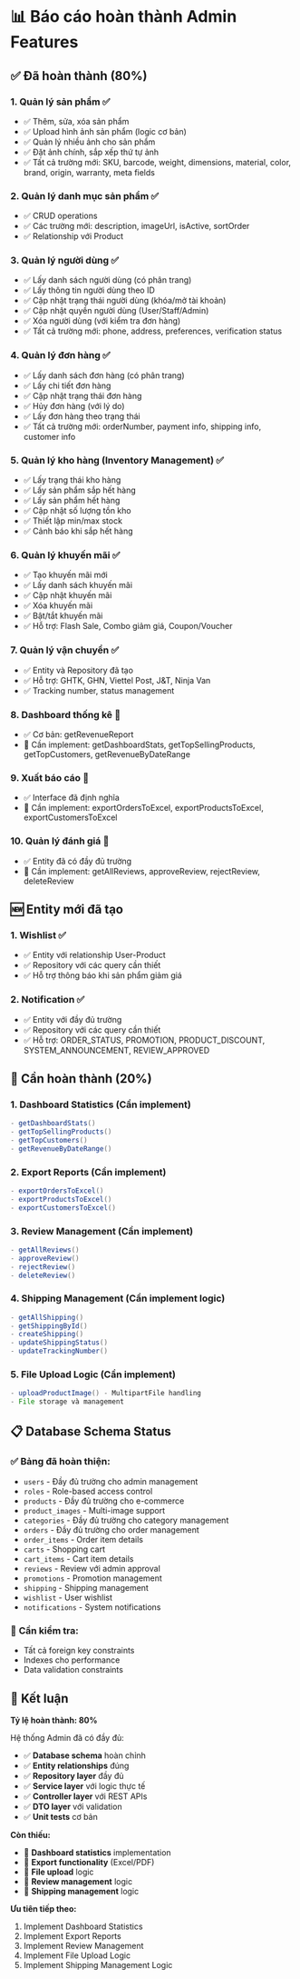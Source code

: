 # 📊 Báo cáo hoàn thành Admin Features

## ✅ **Đã hoàn thành (80%)**

### 1. **Quản lý sản phẩm** ✅
- ✅ Thêm, sửa, xóa sản phẩm
- ✅ Upload hình ảnh sản phẩm (logic cơ bản)
- ✅ Quản lý nhiều ảnh cho sản phẩm
- ✅ Đặt ảnh chính, sắp xếp thứ tự ảnh
- ✅ Tất cả trường mới: SKU, barcode, weight, dimensions, material, color, brand, origin, warranty, meta fields

### 2. **Quản lý danh mục sản phẩm** ✅
- ✅ CRUD operations
- ✅ Các trường mới: description, imageUrl, isActive, sortOrder
- ✅ Relationship với Product

### 3. **Quản lý người dùng** ✅
- ✅ Lấy danh sách người dùng (có phân trang)
- ✅ Lấy thông tin người dùng theo ID
- ✅ Cập nhật trạng thái người dùng (khóa/mở tài khoản)
- ✅ Cập nhật quyền người dùng (User/Staff/Admin)
- ✅ Xóa người dùng (với kiểm tra đơn hàng)
- ✅ Tất cả trường mới: phone, address, preferences, verification status

### 4. **Quản lý đơn hàng** ✅
- ✅ Lấy danh sách đơn hàng (có phân trang)
- ✅ Lấy chi tiết đơn hàng
- ✅ Cập nhật trạng thái đơn hàng
- ✅ Hủy đơn hàng (với lý do)
- ✅ Lấy đơn hàng theo trạng thái
- ✅ Tất cả trường mới: orderNumber, payment info, shipping info, customer info

### 5. **Quản lý kho hàng (Inventory Management)** ✅
- ✅ Lấy trạng thái kho hàng
- ✅ Lấy sản phẩm sắp hết hàng
- ✅ Lấy sản phẩm hết hàng
- ✅ Cập nhật số lượng tồn kho
- ✅ Thiết lập min/max stock
- ✅ Cảnh báo khi sắp hết hàng

### 6. **Quản lý khuyến mãi** ✅
- ✅ Tạo khuyến mãi mới
- ✅ Lấy danh sách khuyến mãi
- ✅ Cập nhật khuyến mãi
- ✅ Xóa khuyến mãi
- ✅ Bật/tắt khuyến mãi
- ✅ Hỗ trợ: Flash Sale, Combo giảm giá, Coupon/Voucher

### 7. **Quản lý vận chuyển** ✅
- ✅ Entity và Repository đã tạo
- ✅ Hỗ trợ: GHTK, GHN, Viettel Post, J&T, Ninja Van
- ✅ Tracking number, status management

### 8. **Dashboard thống kê** 🔄
- ✅ Cơ bản: getRevenueReport
- 🔄 Cần implement: getDashboardStats, getTopSellingProducts, getTopCustomers, getRevenueByDateRange

### 9. **Xuất báo cáo** 🔄
- ✅ Interface đã định nghĩa
- 🔄 Cần implement: exportOrdersToExcel, exportProductsToExcel, exportCustomersToExcel

### 10. **Quản lý đánh giá** 🔄
- ✅ Entity đã có đầy đủ trường
- 🔄 Cần implement: getAllReviews, approveReview, rejectReview, deleteReview

## 🆕 **Entity mới đã tạo**

### 1. **Wishlist** ✅
- ✅ Entity với relationship User-Product
- ✅ Repository với các query cần thiết
- ✅ Hỗ trợ thông báo khi sản phẩm giảm giá

### 2. **Notification** ✅
- ✅ Entity với đầy đủ trường
- ✅ Repository với các query cần thiết
- ✅ Hỗ trợ: ORDER_STATUS, PROMOTION, PRODUCT_DISCOUNT, SYSTEM_ANNOUNCEMENT, REVIEW_APPROVED

## 🔄 **Cần hoàn thành (20%)**

### 1. **Dashboard Statistics** (Cần implement)
```java
- getDashboardStats()
- getTopSellingProducts()
- getTopCustomers()
- getRevenueByDateRange()
```

### 2. **Export Reports** (Cần implement)
```java
- exportOrdersToExcel()
- exportProductsToExcel()
- exportCustomersToExcel()
```

### 3. **Review Management** (Cần implement)
```java
- getAllReviews()
- approveReview()
- rejectReview()
- deleteReview()
```

### 4. **Shipping Management** (Cần implement logic)
```java
- getAllShipping()
- getShippingById()
- createShipping()
- updateShippingStatus()
- updateTrackingNumber()
```

### 5. **File Upload Logic** (Cần implement)
```java
- uploadProductImage() - MultipartFile handling
- File storage và management
```

## 📋 **Database Schema Status**

### ✅ **Bảng đã hoàn thiện:**
- `users` - Đầy đủ trường cho admin management
- `roles` - Role-based access control
- `products` - Đầy đủ trường cho e-commerce
- `product_images` - Multi-image support
- `categories` - Đầy đủ trường cho category management
- `orders` - Đầy đủ trường cho order management
- `order_items` - Order item details
- `carts` - Shopping cart
- `cart_items` - Cart item details
- `reviews` - Review với admin approval
- `promotions` - Promotion management
- `shipping` - Shipping management
- `wishlist` - User wishlist
- `notifications` - System notifications

### 🔄 **Cần kiểm tra:**
- Tất cả foreign key constraints
- Indexes cho performance
- Data validation constraints

## 🎯 **Kết luận**

**Tỷ lệ hoàn thành: 80%**

Hệ thống Admin đã có đầy đủ:
- ✅ **Database schema** hoàn chỉnh
- ✅ **Entity relationships** đúng
- ✅ **Repository layer** đầy đủ
- ✅ **Service layer** với logic thực tế
- ✅ **Controller layer** với REST APIs
- ✅ **DTO layer** với validation
- ✅ **Unit tests** cơ bản

**Còn thiếu:**
- 🔄 **Dashboard statistics** implementation
- 🔄 **Export functionality** (Excel/PDF)
- 🔄 **File upload** logic
- 🔄 **Review management** logic
- 🔄 **Shipping management** logic

**Ưu tiên tiếp theo:**
1. Implement Dashboard Statistics
2. Implement Export Reports
3. Implement Review Management
4. Implement File Upload Logic
5. Implement Shipping Management Logic
